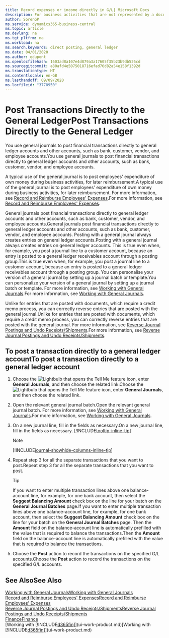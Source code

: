 ```yaml
---
title: Record expenses or income directly in G/L| Microsoft Docs
description: For business activities that are not represented by a document in, such as smaller expenses or cash receipts, you can create the related transactions by posting journal lines in the General Journal page.
author: SorenGP
ms.service: dynamics365-business-central
ms.topic: article
ms.devlang: na
ms.tgt_pltfrm: na
ms.workload: na
ms.search.keywords: direct posting, general ledger
ms.date: 04/01/2020
ms.author: edupont
ms.openlocfilehash: 1603ad8a107e4d879a3a17605f35b23b9db526cd
ms.sourcegitcommit: a80afd4e5075018716efad76d82a54e158f1392d
ms.translationtype: HT
ms.contentlocale: en-GB
ms.lasthandoff: 09/09/2020
ms.locfileid: "3778950"
---
```

# <a name="post-transactions-directly-to-the-general-ledger"></a><span data-ttu-id="ede25-103">Post Transactions Directly to the General Ledger</span><span class="sxs-lookup"><span data-stu-id="ede25-103">Post Transactions Directly to the General Ledger</span></span>

<span data-ttu-id="ede25-104">You use general journals to post financial transactions directly to general ledger accounts and other accounts, such as bank, customer, vendor, and employee accounts.</span><span class="sxs-lookup"><span data-stu-id="ede25-104">You use general journals to post financial transactions directly to general ledger accounts and other accounts, such as bank, customer, vendor, and employee accounts.</span></span>  

<span data-ttu-id="ede25-105">A typical use of the general journal is to post employees' expenditure of own money during business activities, for later reimbursement.</span><span class="sxs-lookup"><span data-stu-id="ede25-105">A typical use of the general journal is to post employees' expenditure of own money during business activities, for later reimbursement.</span></span> <span data-ttu-id="ede25-106">For more information, see [Record and Reimburse Employees' Expenses](finance-how-record-reimburse-employee-expenses.md).</span><span class="sxs-lookup"><span data-stu-id="ede25-106">For more information, see [Record and Reimburse Employees' Expenses](finance-how-record-reimburse-employee-expenses.md).</span></span>

<span data-ttu-id="ede25-107">General journals post financial transactions directly to general ledger accounts and other accounts, such as bank, customer, vendor, and employee accounts.</span><span class="sxs-lookup"><span data-stu-id="ede25-107">General journals post financial transactions directly to general ledger accounts and other accounts, such as bank, customer, vendor, and employee accounts.</span></span> <span data-ttu-id="ede25-108">Posting with a general journal always creates entries on general ledger accounts.</span><span class="sxs-lookup"><span data-stu-id="ede25-108">Posting with a general journal always creates entries on general ledger accounts.</span></span> <span data-ttu-id="ede25-109">This is true even when, for example, you post a journal line to a customer account, because an entry is posted to a general ledger receivables account through a posting group.</span><span class="sxs-lookup"><span data-stu-id="ede25-109">This is true even when, for example, you post a journal line to a customer account, because an entry is posted to a general ledger receivables account through a posting group.</span></span> <span data-ttu-id="ede25-110">You can personalise your version of a general journal by setting up a journal batch or template.</span><span class="sxs-lookup"><span data-stu-id="ede25-110">You can personalize your version of a general journal by setting up a journal batch or template.</span></span> <span data-ttu-id="ede25-111">For more information, see [Working with General Journals](ui-work-general-journals.md).</span><span class="sxs-lookup"><span data-stu-id="ede25-111">For more information, see [Working with General Journals](ui-work-general-journals.md).</span></span>

<span data-ttu-id="ede25-112">Unlike for entries that are posted with documents, which require a credit memo process, you can correctly reverse entries that are posted with the general journal.</span><span class="sxs-lookup"><span data-stu-id="ede25-112">Unlike for entries that are posted with documents, which require a credit memo process, you can correctly reverse entries that are posted with the general journal.</span></span> <span data-ttu-id="ede25-113">For more information, see [Reverse Journal Postings and Undo Receipts/Shipments](finance-how-reverse-journal-posting.md).</span><span class="sxs-lookup"><span data-stu-id="ede25-113">For more information, see [Reverse Journal Postings and Undo Receipts/Shipments](finance-how-reverse-journal-posting.md).</span></span>

## <a name="to-post-a-transaction-directly-to-a-general-ledger-account"></a><span data-ttu-id="ede25-114">To post a transaction directly to a general ledger account</span><span class="sxs-lookup"><span data-stu-id="ede25-114">To post a transaction directly to a general ledger account</span></span>

1. <span data-ttu-id="ede25-115">Choose the ![Lightbulb that opens the Tell Me feature](media/ui-search/search_small.png "Tell me what you want to do") icon, enter **General Journals**, and then choose the related link.</span><span class="sxs-lookup"><span data-stu-id="ede25-115">Choose the ![Lightbulb that opens the Tell Me feature](media/ui-search/search_small.png "Tell me what you want to do") icon, enter **General Journals**, and then choose the related link.</span></span>
2. <span data-ttu-id="ede25-116">Open the relevant general journal batch.</span><span class="sxs-lookup"><span data-stu-id="ede25-116">Open the relevant general journal batch.</span></span> <span data-ttu-id="ede25-117">For more information, see [Working with General Journals](ui-work-general-journals.md).</span><span class="sxs-lookup"><span data-stu-id="ede25-117">For more information, see [Working with General Journals](ui-work-general-journals.md).</span></span>
3. <span data-ttu-id="ede25-118">On a new journal line, fill in the fields as necessary.</span><span class="sxs-lookup"><span data-stu-id="ede25-118">On a new journal line, fill in the fields as necessary.</span></span> [!INCLUDE[tooltip-inline-tip](includes/tooltip-inline-tip_md.md)]    

    > [!NOTE]
    > [!INCLUDE[journal-showhide-columns-inline-tip](includes/journal-showhide-columns-inline-tip.md)]
4. <span data-ttu-id="ede25-119">Repeat step 3 for all the separate transactions that you want to post.</span><span class="sxs-lookup"><span data-stu-id="ede25-119">Repeat step 3 for all the separate transactions that you want to post.</span></span>

    > [!TIP]  
    > <span data-ttu-id="ede25-120">If you want to enter multiple transaction lines above one balance-account line, for example, for one bank account, then select the **Suggest Balancing Amount** check box on the line for your batch on the **General Journal Batches** page.</span><span class="sxs-lookup"><span data-stu-id="ede25-120">If you want to enter multiple transaction lines above one balance-account line, for example, for one bank account, then select the **Suggest Balancing Amount** check box on the line for your batch on the **General Journal Batches** page.</span></span> <span data-ttu-id="ede25-121">Then the **Amount** field on the balance-account line is automatically prefilled with the value that is required to balance the transactions.</span><span class="sxs-lookup"><span data-stu-id="ede25-121">Then the **Amount** field on the balance-account line is automatically prefilled with the value that is required to balance the transactions.</span></span>
5. <span data-ttu-id="ede25-122">Choose the **Post** action to record the transactions on the specified G/L accounts.</span><span class="sxs-lookup"><span data-stu-id="ede25-122">Choose the **Post** action to record the transactions on the specified G/L accounts.</span></span>

## <a name="see-also"></a><span data-ttu-id="ede25-123">See Also</span><span class="sxs-lookup"><span data-stu-id="ede25-123">See Also</span></span>

[<span data-ttu-id="ede25-124">Working with General Journals</span><span class="sxs-lookup"><span data-stu-id="ede25-124">Working with General Journals</span></span>](ui-work-general-journals.md)  
[<span data-ttu-id="ede25-125">Record and Reimburse Employees' Expenses</span><span class="sxs-lookup"><span data-stu-id="ede25-125">Record and Reimburse Employees' Expenses</span></span>](finance-how-record-reimburse-employee-expenses.md)  
[<span data-ttu-id="ede25-126">Reverse Journal Postings and Undo Receipts/Shipments</span><span class="sxs-lookup"><span data-stu-id="ede25-126">Reverse Journal Postings and Undo Receipts/Shipments</span></span>](finance-how-reverse-journal-posting.md)  
[<span data-ttu-id="ede25-127">Finance</span><span class="sxs-lookup"><span data-stu-id="ede25-127">Finance</span></span>](finance.md)  
<span data-ttu-id="ede25-128">[Working with [!INCLUDE[d365fin](includes/d365fin_md.md)]](ui-work-product.md)</span><span class="sxs-lookup"><span data-stu-id="ede25-128">[Working with [!INCLUDE[d365fin](includes/d365fin_md.md)]](ui-work-product.md)</span></span>  
